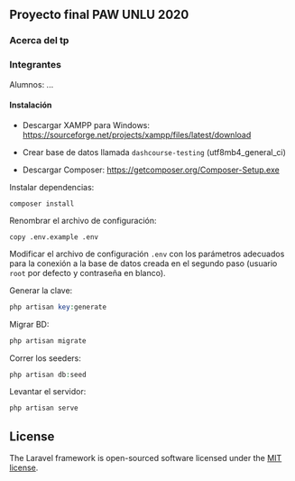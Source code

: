 ## Proyecto final PAW UNLU 2020

### Acerca del tp


### Integrantes
Alumnos: ...

#### Instalación

- Descargar XAMPP para Windows: https://sourceforge.net/projects/xampp/files/latest/download

- Crear base de datos llamada ```dashcourse-testing``` (utf8mb4_general_ci)

- Descargar Composer: https://getcomposer.org/Composer-Setup.exe

Instalar dependencias:

```
composer install
```

Renombrar el archivo de configuración:

```
copy .env.example .env
```

Modificar el archivo de configuración ```.env``` con los parámetros adecuados para la conexión a la base de datos 
creada en el segundo paso (usuario ```root``` por defecto y contraseña en blanco). 


Generar la clave:

```php
php artisan key:generate
```

Migrar BD:

```php
php artisan migrate
```

Correr los seeders:

```php
php artisan db:seed
```

Levantar el servidor:

```php
php artisan serve
```

## License

The Laravel framework is open-sourced software licensed under the [MIT license](https://opensource.org/licenses/MIT).
